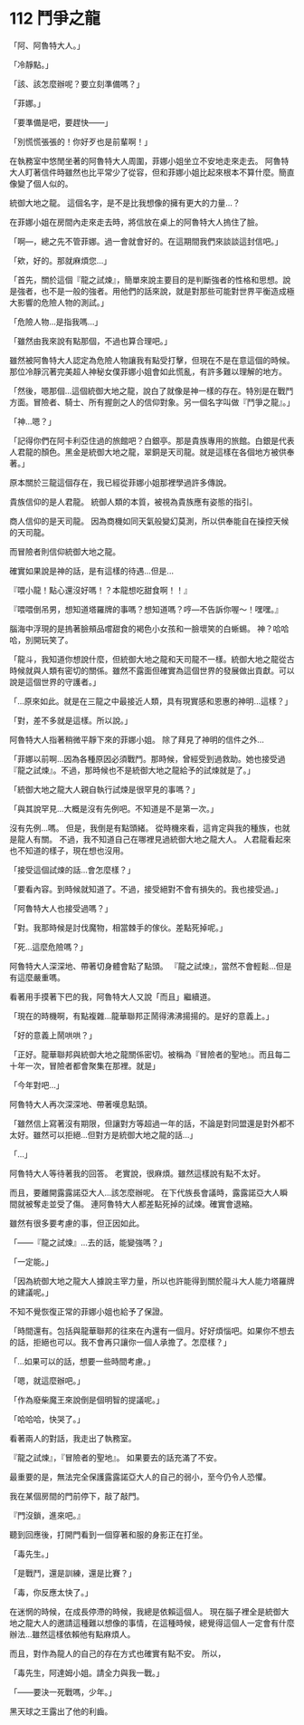 # 112 鬥爭之龍

「阿、阿魯特大人。」

「冷靜點。」

「該、該怎麼辦呢？要立刻準備嗎？」

「菲娜。」

「要準備是吧，要趕快——」

「別慌慌張張的！你好歹也是前輩啊！」

在執務室中悠閒坐著的阿魯特大人周圍，菲娜小姐坐立不安地走來走去。
阿魯特大人盯著信件時雖然也比平常少了從容，但和菲娜小姐比起來根本不算什麼。簡直像變了個人似的。

統御大地之龍。
這個名字，是不是比我想像的擁有更大的力量...？

在菲娜小姐在房間內走來走去時，將信放在桌上的阿魯特大人摀住了臉。

「啊—，總之先不管菲娜。過一會就會好的。在這期間我們來談談這封信吧。」

「欸，好的。那就麻煩您...」

「首先，關於這個『龍之試煉』，簡單來說主要目的是判斷強者的性格和思想。說是強者，也不是一般的強者。用他們的話來說，就是對那些可能對世界平衡造成極大影響的危險人物的測試。」

「危險人物...是指我嗎...」

「雖然由我來說有點那個，不過也算合理吧。」

雖然被阿魯特大人認定為危險人物讓我有點受打擊，但現在不是在意這個的時候。
那位冷靜沉著完美超人神秘女僕菲娜小姐會如此慌亂，有許多難以理解的地方。

「然後，嗯那個...這個統御大地之龍，說白了就像是神一樣的存在。特別是在戰鬥方面。冒險者、騎士、所有握劍之人的信仰對象。另一個名字叫做『鬥爭之龍』。」

「神...嗯？」

「記得你們在阿卡利亞住過的旅館吧？白銀亭。那是貴族專用的旅館。白銀是代表人君龍的顏色。黑金是統御大地之龍，翠銅是天司龍。就是這樣在各個地方被供奉著。」

原本關於三龍這個存在，我已經從菲娜小姐那裡學過許多傳說。

貴族信仰的是人君龍。
統御人類的本質，被視為貴族應有姿態的指引。

商人信仰的是天司龍。
因為商機如同天氣般變幻莫測，所以供奉能自在操控天候的天司龍。

而冒險者則信仰統御大地之龍。

確實如果說是神的話，是有這樣的待遇...但是...

『喂小龍！點心還沒好嗎！？本龍想吃甜食啊！！』

『喂喂倒吊男，想知道塔羅牌的事嗎？想知道嗎？哼—不告訴你喔～！嘿嘿。』

腦海中浮現的是摀著臉頰品嚐甜食的褐色小女孩和一臉壞笑的白蜥蜴。
神？哈哈哈，別開玩笑了。

「龍斗，我知道你想說什麼，但統御大地之龍和天司龍不一樣。統御大地之龍從古時候就與人類有密切的關係。雖然不露面但確實為這個世界的發展做出貢獻。可以說是這個世界的守護者。」

「...原來如此。就是在三龍之中最接近人類，具有現實感和恩惠的神明...這樣？」

「對，差不多就是這樣。所以說。」

阿魯特大人指著稍微平靜下來的菲娜小姐。
除了拜見了神明的信件之外...

「菲娜以前啊...因為各種原因必須戰鬥。那時候，曾經受到過救助。她也接受過『龍之試煉』。不過，那時候也不是統御大地之龍給予的試煉就是了。」

「統御大地之龍大人親自執行試煉是很罕見的事嗎？」

「與其說罕見...大概是沒有先例吧。不知道是不是第一次。」

沒有先例...嗎。
但是，我倒是有點頭緒。
從時機來看，這肯定與我的種族，也就是龍人有關。
不過，我不知道自己在哪裡見過統御大地之龍大人。
人君龍看起來也不知道的樣子，現在想也沒用。

「接受這個試煉的話...會怎麼樣？」

「要看內容。到時候就知道了。不過，接受絕對不會有損失的。我也接受過。」

「阿魯特大人也接受過嗎？」

「對。我那時候是討伐魔物，相當棘手的傢伙。差點死掉呢。」

「死...這麼危險嗎？」

阿魯特大人深深地、帶著切身體會點了點頭。
『龍之試煉』，當然不會輕鬆...但是有這麼嚴重嗎。

看著用手摸著下巴的我，阿魯特大人又說「而且」繼續道。

「現在的時機啊，有點複雜...龍華聯邦正鬧得沸沸揚揚的。是好的意義上。」

「好的意義上鬧哄哄？」

「正好。龍華聯邦與統御大地之龍關係密切。被稱為『冒險者的聖地』。而且每二十年一次，冒險者都會聚集在那裡。就是」

「今年對吧...」

阿魯特大人再次深深地、帶著嘆息點頭。

「雖然信上寫著沒有期限，但讓對方等超過一年的話，不論是對同盟還是對外都不太好。雖然可以拒絕...但對方是統御大地之龍的話...」

「...」

阿魯特大人等待著我的回答。
老實說，很麻煩。雖然這樣說有點不太好。

而且，要離開露露諾亞大人...該怎麼辦呢。
在下代族長會議時，露露諾亞大人瞬間就被奪走並受了傷。
連阿魯特大人都差點死掉的試煉。確實會退縮。

雖然有很多要考慮的事，但正因如此。

「——『龍之試煉』...去的話，能變強嗎？」

「一定能。」

「因為統御大地之龍大人據說主宰力量，所以也許能得到關於龍斗大人能力塔羅牌的建議呢。」

不知不覺恢復正常的菲娜小姐也給予了保證。

「時間還有。包括與龍華聯邦的往來在內還有一個月。好好煩惱吧。如果你不想去的話，拒絕也可以。我不會再只讓你一個人承擔了。怎麼樣？」

「...如果可以的話，想要一些時間考慮。」

「嗯，就這麼辦吧。」

「作為廢柴魔王來說倒是個明智的提議呢。」

「哈哈哈，快哭了。」

看著兩人的對話，我走出了執務室。

『龍之試煉』，『冒險者的聖地』。
如果要去的話充滿了不安。

最重要的是，無法完全保護露露諾亞大人的自己的弱小，至今仍令人恐懼。

我在某個房間的門前停下，敲了敲門。

『門沒鎖，進來吧。』

聽到回應後，打開門看到一個穿著和服的身影正在打坐。

「毒先生。」

「是戰鬥，還是訓練，還是比賽？」

「毒，你反應太快了。」

在迷惘的時候，在成長停滯的時候，我總是依賴這個人。
現在腦子裡全是統御大地之龍大人的邀請這種難以想像的事情，在這種時候，總覺得這個人一定會有什麼辦法...雖然這樣依賴他有點麻煩人。

而且，對作為龍人的自己的存在方式也確實有點不安。
所以，

「毒先生，阿達姆小姐。請全力與我一戰。」

「——要決一死戰嗎，少年。」

黑天球之王露出了他的利齒。
